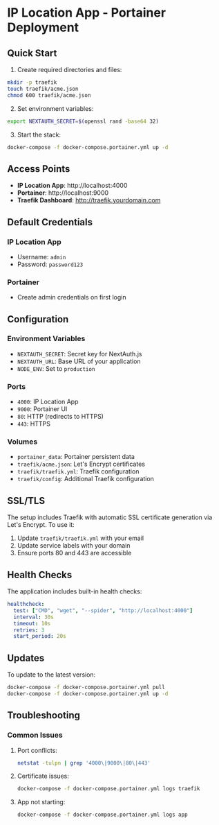 # IP Location App - Portainer Deployment

## Quick Start

1. Create required directories and files:
```bash
mkdir -p traefik
touch traefik/acme.json
chmod 600 traefik/acme.json
```

2. Set environment variables:
```bash
export NEXTAUTH_SECRET=$(openssl rand -base64 32)
```

3. Start the stack:
```bash
docker-compose -f docker-compose.portainer.yml up -d
```

## Access Points

- **IP Location App**: http://localhost:4000
- **Portainer**: http://localhost:9000
- **Traefik Dashboard**: http://traefik.yourdomain.com

## Default Credentials

### IP Location App
- Username: `admin`
- Password: `password123`

### Portainer
- Create admin credentials on first login

## Configuration

### Environment Variables

- `NEXTAUTH_SECRET`: Secret key for NextAuth.js
- `NEXTAUTH_URL`: Base URL of your application
- `NODE_ENV`: Set to `production`

### Ports

- `4000`: IP Location App
- `9000`: Portainer UI
- `80`: HTTP (redirects to HTTPS)
- `443`: HTTPS

### Volumes

- `portainer_data`: Portainer persistent data
- `traefik/acme.json`: Let's Encrypt certificates
- `traefik/traefik.yml`: Traefik configuration
- `traefik/config`: Additional Traefik configuration

## SSL/TLS

The setup includes Traefik with automatic SSL certificate generation via Let's Encrypt. To use it:

1. Update `traefik/traefik.yml` with your email
2. Update service labels with your domain
3. Ensure ports 80 and 443 are accessible

## Health Checks

The application includes built-in health checks:
```yaml
healthcheck:
  test: ["CMD", "wget", "--spider", "http://localhost:4000"]
  interval: 30s
  timeout: 10s
  retries: 3
  start_period: 20s
```

## Updates

To update to the latest version:

```bash
docker-compose -f docker-compose.portainer.yml pull
docker-compose -f docker-compose.portainer.yml up -d
```

## Troubleshooting

### Common Issues

1. Port conflicts:
   ```bash
   netstat -tulpn | grep '4000\|9000\|80\|443'
   ```

2. Certificate issues:
   ```bash
   docker-compose -f docker-compose.portainer.yml logs traefik
   ```

3. App not starting:
   ```bash
   docker-compose -f docker-compose.portainer.yml logs app
   ```
